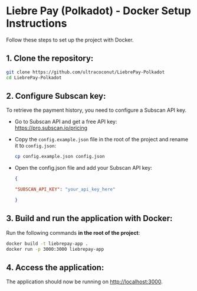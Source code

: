 # Liebre Pay (Polkadot) - Docker Setup Instructions

Follow these steps to set up the project with Docker.

## 1. Clone the repository:
```bash
git clone https://github.com/ultracoconut/LiebrePay-Polkadot
cd LiebrePay-Polkadot
```
## 2. Configure Subscan key:
To retrieve the payment history, you need to configure a Subscan API key.  

- Go to Subscan API and get a free API key:  
https://pro.subscan.io/pricing  

- Copy the `config.example.json` file in the root of the project and rename it to `config.json`:  
    ```bash
    cp config.example.json config.json
    ```
- Open the config.json file and add your Subscan API key:  
    ```json
    {  

    "SUBSCAN_API_KEY": "your_api_key_here" 

    }  
    ```

## 3. Build and run the application with Docker:
Run the following commands **in the root of the project**:
```bash 
docker build -t liebrepay-app .
docker run -p 3000:3000 liebrepay-app
```  
## 4. Access the application:
The application should now be running on [http://localhost:3000](http://localhost:3000).
